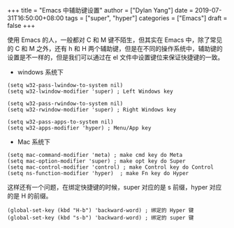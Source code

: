 +++
title = "Emacs 中辅助键设置"
author = ["Dylan Yang"]
date = 2019-07-31T16:50:00+08:00
tags = ["super", "hyper"]
categories = ["Emacs"]
draft = false
+++

使用 Emacs 的人，一般都对 C 和 M 键不陌生，但其实在 Emacs 中，除了常见的 C 和 M 之外，还有 h 和 H 两个辅助键，但是在不同的操作系统中，辅助键的设置是不一样的，但是我们可以通过在 el 文件中设置键位来保证快捷键的一致。

-   windows 系统下

```emacs-lisp
(setq w32-pass-lwindow-to-system nil)
(setq w32-lwindow-modifier 'super) ; Left Windows key

(setq w32-pass-rwindow-to-system nil)
(setq w32-rwindow-modifier 'super) ; Right Windows key

(setq w32-pass-apps-to-system nil)
(setq w32-apps-modifier 'hyper) ; Menu/App key
```

-   Mac 系统下

```emacs-lisp
(setq mac-command-modifier 'meta) ; make cmd key do Meta
(setq mac-option-modifier 'super) ; make opt key do Super
(setq mac-control-modifier 'control) ; make Control key do Control
(setq ns-function-modifier 'hyper)  ; make Fn key do Hyper
```

这样还有一个问题，在绑定快捷键的时候，super 对应的是 s 前缀，hyper 对应的是 H 的前缀。

```emacs-lisp
(global-set-key (kbd "H-b") 'backward-word) ; 绑定的 Hyper 键
(global-set-key (kbd "s-b") 'backward-word) ; 绑定的 super 键
```
